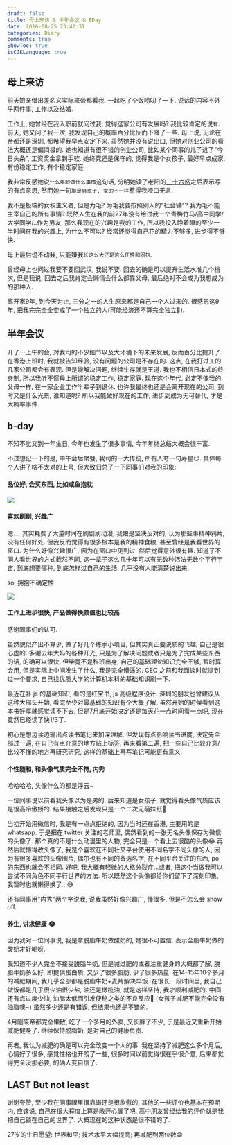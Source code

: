 ```yaml
---
draft: false
title: 母上来访 & 半年会议 & BDay
date: 2016-08-25 23:42:31
categories: Diary
comments: true
ShowToc: true
isCJKLanguage: true
---
```


## 母上来访

前天娘亲借出差名义实际来帝都看我, 一起吃了个饭唠叨了一下. 说话的内容不外乎两件事, 工作以及结婚.

工作上, 她曾经在我入职前就问过我, 觉得这家公司有发展吗? 我比较肯定的说`有`.
前天, 她又问了我一次, 我发现自己的概率百分比反而下降了一些.
母上说, 无论在帝都还是深圳, 都希望我早点安定下来.
虽然她并没有说出口, 但她对创业公司的看法大概还是偏消极的. 她也知道有很不错的创业公司,
比如某个同事的儿子进了"今日头条", 工资奖金拿到手软. 她终究还是保守的, 觉得我是个女孩子, 最好早点成家,
有份稳定工作, 有个稳定家庭.

我非常反感她说`什么年龄做什么事情`这句话, 分明她读了老阳的[三十六惑](http://mp.weixin.qq.com/s?__biz=MzA4ODM4ODQ3MQ==&mid=2651929082&idx=1&sn=1f4047ae6efb8ab4f89cc1174e0bf1c6&scene=1&srcid=0825rloFf8Mxb8fHql8SBJnk#rd)之后表示写的有点意思, 然而她一句`那是男孩子, 女的不一样`惹得我哑口无言.

我不是极端的女权主义者, 但是为毛? 为毛我要按照别人的"社会钟"? 我为毛不能主宰自己的所有事情?
既然人生在我的前27年没有给过我一个青梅竹马/高中同学/大学同学/..作为男友, 那么我现在的兴趣是我的工作,
所以我投入睁着眼的至少一半时间在我的兴趣上, 为什么不可以? 经常还觉得自己花的精力不够多, 进步得不够快.

母上最后说不动我, 只能嫌我`长这么大还是这么任性和固执`.

曾经母上也问过我要不要回武汉, 我说不要. 回去的确是可以提升生活水准几个档次, 但是我说,
回去之后我肯定会懒惰会什么都靠父母, 最后绝对不会成为我想成为的那种人.

离开家9年, 到今天为止, 三分之一的人生原来都是自己一个人过来的. 很感恩这9年,
把我完完全全变成了一个独立的人(可能经济还不算完全独立🌚).

## 半年会议

开了一上午的会, 对我司的不少细节以及大环境下的未来发展, 反而百分比提升了.
在香港上班时, 我就被告知经验, 没有问题的公司是不存在的. 这点, 在我打过工的几家公司都会有表现.
但是能解决问题, 继续生存就是王道.
我也不相信日本式的终身制, 所以我听不惯母上所谓的稳定工作, 稳定家庭.
现在这个年代, 必定不像我的父母一样, 在一家企业工作半辈子到退休.
也许我最终也还是会离开现在的公司, 到时又是什么光景, 谁知道呢?
所以我能做好现在的工作, 进步到成为无可替代, 才是大概率事件.

## b-day

不知不觉又到一年生日, 今年也发生了很多事情, 今年年终总结大概会很丰富.

不过想记一下的是, 中午会后聚餐, 我司的一大传统, 所有人夸一句寿星😏.
具体每个人讲了啥不太对的上号, 但大致归总了一下同事们对我的印象:

#### 品位好, 会买东西, 比如咸鱼抱枕

![](../../assets/images/2016/08/salted-fish.jpg)

#### 喜欢刷剧, 兴趣广

嗯.....其实耗费了大量时间在刷剧刷动漫, 我娘是坚决反对的, 认为那些事精神鸦片, 没有任何好处.
但我反而觉得有很多根本是我的精神食粮, 甚至曾经是我看世界的窗口.
为什么好像兴趣很广, 因为在窗口中见到过, 然后觉得意外很有趣.
知道了不同人看世界的方式截然不同, 这一辈子这么几十年可以有无数种活法无数个平行宇宙,
到底想要哪种, 到底怎样过自己的生活, 几乎没有人能清楚说出来.

so, 拥抱不确定性

![](../../assets/images/2016/08/csi_s2e23.jpeg)

#### 工作上进步很快, 产品做得快颜值也比较高

感谢同事们的认可.

虽然貌似产出不算少, 做了好几个练手小项目, 但其实真正要说质的飞越, 自己是很心虚的.
多谢去年大妈的各种开光, 只是为了解决问题或者只是为了完成某些东西的话, 的确可以很快.
但毕竟不是科班出身, 自己的基础理论知识完全不够, 暂时算会用, 但是实际上中间发生了什么,
我是完全懵逼的.
CEO 之前和我面谈时就提到过一个要求, 自己找优质大学的计算机本科的基础知识刷一下.

最近在补 js 的基础知识, 看的是红宝书, js 高级程序设计. 深圳的朋友也曾建议从这种大部头开始,
看完至少对最基础的知识有个大概了解.
虽然开始的时候看到这本书好厚就感觉读不下去, 但是7月底开始决定还是每天花一点时间看一点吧,
现在竟然已经读了快1/3了.

初心是想边读边输出点读书笔记来加深理解, 但发现有点影响读书进度, 决定先全部过一遍,
在自己有点介意的地方贴上标签. 再来看第二遍, 把一些自己比较介意/比较不懂的地方再研究研究,
这样的基础上再写笔记可能更有意义.

#### 个性随和, 和头像气质完全不符, 内秀

哈哈哈哈, 头像什么的都是浮云~

一位同事说以前看我头像以为是男的, 后来知道是女孩子, 就觉得看头像气质应该是很高冷傲娇的.
结果接触之后发现只是一个二次元萌妹纸🌝

当初开始用微信时, 我是有一点点拒绝的, 因为当时还在香港, 主要用的是 whatsapp.
于是把在 twitter 关注的老师里, 偶然看到的一张无名头像保存为微信的头像了.
那个真的不是什么动漫里的人物, 完全只是一个看上去很酷的头像😂
再然后就懒得改头像了, 我是个喜欢在不同社交平台使用不同名字不同头像的人,
因为有很多喜欢的头像图片, 偶尔也有不同的备选名字, 在不同平台关注的东西, po 的东西也就会不相同.
好吧, 我大概有轻微的人格分裂症...或者, 把这个当做我可以尝试不同角色不同平行世界的方法.
所以既然这个头像都给你们留下了深刻印象, 我暂时也就懒得换了...😅

还有同事用"内秀"两个字说我, 说我虽然好像兴趣广, 懂很多, 但是不怎么会 show off.

#### 养生, 讲求健康 😂

因为我对一位同事说, 我是拿脱脂牛奶做酸奶的, 她很不可置信. 表示全脂牛奶做的酸奶才好喝呀.

我知道不少人完全不接受脱脂牛奶, 但是减过肥的或者注重健身的大概都了解, 脱脂牛奶多么好.
即提供蛋白质, 又少了很多脂肪, 少了很多热量.
在14-15年10个多月的减肥期间, 我几乎全部都是脱脂牛奶+麦片解决早饭.
在很长一段时间里, 我自己做饭都是几乎很少油很少盐, 油还是橄榄油, 就是这样坚持, 我才顺利减肥的.
中间还有点过度少油, 油脂太低而引发便秘之类的不良反应🌚 (女孩子减肥不能完全没有油脂噢~)
虽然多少还是有错误, 但结果也还是不错的.

4月刚来帝都完全懒散, 吃了一个多月的外卖, 又长胖了不少, 于是最近又重新开始减肥健身了.
继续保持脱脂奶. 是对自己的健康负责.

再者, 我认为减肥的确是可以完全改变一个人的事. 我在坚持了减肥这么多个月后, 心情好了很多,
感觉性格也开朗了一些, 很多时间以前觉得很在乎很介意, 后来都觉得完全没那必要, 的确人变自信了.


## LAST But not least

谢谢夸赞, 至少我在同事眼里很靠谱还是很欣慰的, 其他的一些评价也基本在预期内,
应该说, 自己在很大程度上算是敞开心扉了吧, 高中朋友曾经给我的评价就是我把自己锁在自己的世界了.
大概现在的这种状态是很不错的了.

27岁的生日愿望: 世界和平; 技术水平大幅提高; 再减肥到两位数😁
